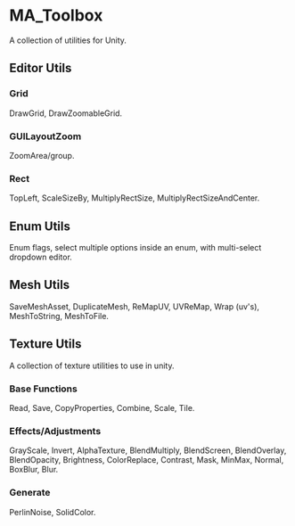 # MA_Toolbox
A collection of utilities for Unity.

## Editor Utils
### Grid
DrawGrid,
DrawZoomableGrid.
### GUILayoutZoom
ZoomArea/group.
### Rect
TopLeft,
ScaleSizeBy,
MultiplyRectSize,
MultiplyRectSizeAndCenter.

## Enum Utils
Enum flags, select multiple options inside an enum, with multi-select dropdown editor.

## Mesh Utils
SaveMeshAsset,
DuplicateMesh,
ReMapUV,
UVReMap,
Wrap (uv's),
MeshToString,
MeshToFile.

## Texture Utils
A collection of texture utilities to use in unity.
### Base Functions
Read,
Save,
CopyProperties,
Combine,
Scale,
Tile.
### Effects/Adjustments
GrayScale,
Invert,
AlphaTexture,
BlendMultiply,
BlendScreen,
BlendOverlay,
BlendOpacity,
Brightness,
ColorReplace,
Contrast,
Mask,
MinMax,
Normal,
BoxBlur,
Blur.
### Generate
PerlinNoise,
SolidColor.